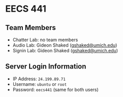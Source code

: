 # EECS 441

## Team Members

- Chatter Lab: no team members
- Audio Lab: Gideon Shaked (<gshaked@umich.edu>)
- Signin Lab: Gideon Shaked (<gshaked@umich.edu>)

## Server Login Information

- IP Address: `24.199.89.71`
- Username: `ubuntu` or `root`
- Password: `eecs441` (same for both users)
